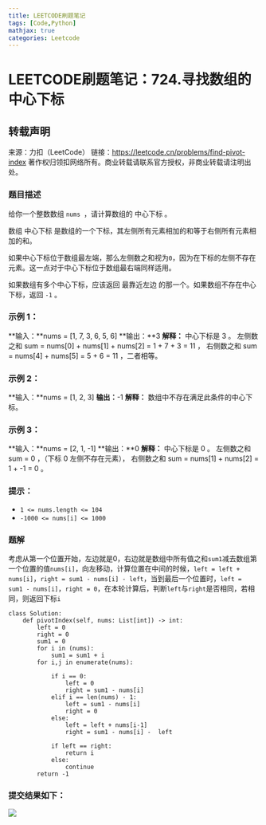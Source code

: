 ```yaml
---
title: LEETCODE刷题笔记
tags: [Code,Python]
mathjax: true
categories: Leetcode
---
```


# LEETCODE刷题笔记：724.寻找数组的中心下标

## 转载声明

来源：力扣（LeetCode）
链接：https://leetcode.cn/problems/find-pivot-index
著作权归领扣网络所有。商业转载请联系官方授权，非商业转载请注明出处。

### 题目描述

给你一个整数数组 `nums `，请计算数组的 中心下标 。

数组 中心下标 是数组的一个下标，其左侧所有元素相加的和等于右侧所有元素相加的和。

如果中心下标位于数组最左端，那么左侧数之和视为` 0 `，因为在下标的左侧不存在元素。这一点对于中心下标位于数组最右端同样适用。

如果数组有多个中心下标，应该返回 最靠近左边 的那一个。如果数组不存在中心下标，返回 `-1` 。

### 示例 1：

**输入：**nums = [1, 7, 3, 6, 5, 6]
**输出：**3
**解释：**
中心下标是 3 。
左侧数之和 sum = nums[0] + nums[1] + nums[2] = 1 + 7 + 3 = 11 ，
右侧数之和 sum = nums[4] + nums[5] = 5 + 6 = 11 ，二者相等。

### 示例 2：

**输入：**nums = [1, 2, 3]
**输出：**-1
**解释：**
数组中不存在满足此条件的中心下标。

### 示例 3：

**输入：**nums = [2, 1, -1]
**输出：**0
**解释：**
中心下标是 0 。
左侧数之和 sum = 0 ，（下标 0 左侧不存在元素），
右侧数之和 sum = nums[1] + nums[2] = 1 + -1 = 0 。

### **提示：**

- `1 <= nums.length <= 104`
- `-1000 <= nums[i] <= 1000`

### 题解

考虑从第一个位置开始，左边就是0，右边就是数组中所有值之和`sum1`减去数组第一个位置的值`nums[i]`，向左移动，计算位置在中间的时候，`left = left + nums[i]`，`right = sum1 - nums[i] - left`，当到最后一个位置时，`left = sum1 - nums[i]`，`right = 0`，在本轮计算后，判断`left`与`right`是否相同，若相同，则返回下标`i`

```
class Solution:
    def pivotIndex(self, nums: List[int]) -> int:
        left = 0
        right = 0
        sum1 = 0
        for i in (nums):
            sum1 = sum1 + i
        for i,j in enumerate(nums):
        
            if i == 0:
                left = 0
                right = sum1 - nums[i]
            elif i == len(nums) - 1:
                left = sum1 - nums[i]
                right = 0
            else:
                left = left + nums[i-1]
                right = sum1 - nums[i] -  left
                
            if left == right:
                return i
            else:
                continue
        return -1
```

### 提交结果如下：

![](image-20230123153015645.png)
